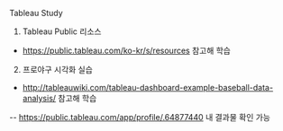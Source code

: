 Tableau Study

1. Tableau Public 리소스
- https://public.tableau.com/ko-kr/s/resources 
참고해 학습

2. 프로야구 시각화 실습
- http://tableauwiki.com/tableau-dashboard-example-baseball-data-analysis/ 
참고해 학습

--
https://public.tableau.com/app/profile/.64877440
내 결과물 확인 가능